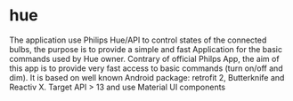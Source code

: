 # hue
The application use Philips Hue/API to control states of the connected bulbs, the purpose is to provide a simple and fast Application for the basic commands used by Hue owner.
Contrary of official Philps App, the aim of this app is to provide very fast access to basic commands (turn on/off and dim).
It is based on well known Android package: retrofit 2, Butterknife and Reactiv X. Target API > 13 and use Material UI components
